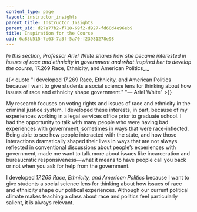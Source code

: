 ```yaml
---
content_type: page
layout: instructor_insights
parent_title: Instructor Insights
parent_uid: d27a77b2-f718-69f2-d927-fd60d4e96eb9
title: Inspiration for the Course
uid: 6a83b515-7e63-7a3f-5a70-f23981278e98
---
```


_In this section, Professor Ariel White_ _shares how she became interested in issues of race and ethnicity in government and what inspired her to develop the course,_ 17.269 Race, Ethnicity, and American Politics_._

{{< quote "I developed 17.269 Race, Ethnicity, and American Politics because I want to give students a social science lens for thinking about how issues of race and ethnicity shape government." "— Ariel White" >}}

My research focuses on voting rights and issues of race and ethnicity in the criminal justice system. I developed these interests, in part, because of my experiences working in a legal services office prior to graduate school. I had the opportunity to talk with many people who were having bad experiences with government, sometimes in ways that were race-inflected. Being able to see how people interacted with the state, and how those interactions dramatically shaped their lives in ways that are not always reflected in conventional discussions about people’s experiences with government, made me want to talk more about issues like incarceration and bureaucratic responsiveness—what it means to have people call you back or not when you ask for help from the government.

I developed _17.269 Race, Ethnicity, and American Politics_ because I want to give students a social science lens for thinking about how issues of race and ethnicity shape our political experiences. Although our current political climate makes teaching a class about race and politics feel particularly salient, it is always relevant.